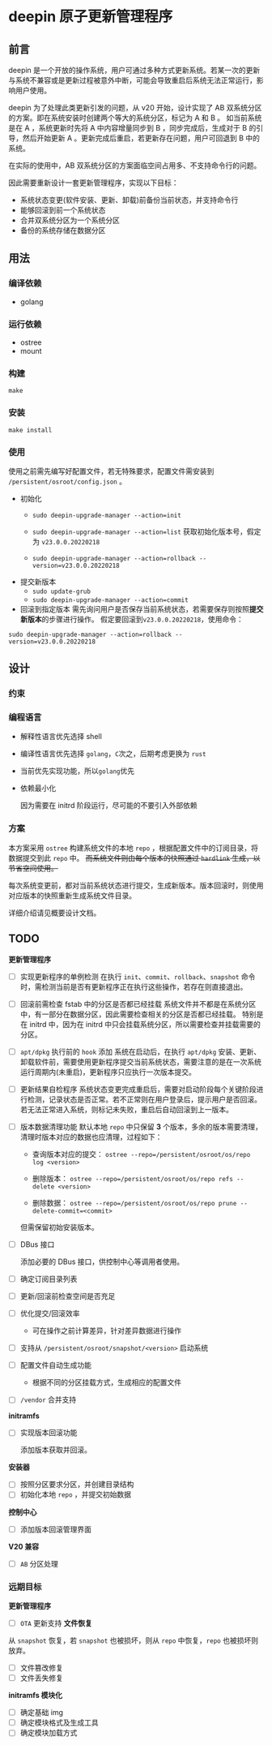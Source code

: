 # deepin 原子更新管理程序
## 前言
deepin 是一个开放的操作系统，用户可通过多种方式更新系统。若某一次的更新与系统不兼容或是更新过程被意外中断，可能会导致重启后系统无法正常运行，影响用户使用。

deepin 为了处理此类更新引发的问题，从 v20 开始，设计实现了 AB 双系统分区的方案。即在系统安装时创建两个等大的系统分区，标记为 A 和 B 。 如当前系统是在 A ，系统更新时先将 A 中内容增量同步到 B ，同步完成后，生成对于 B 的引导，然后开始更新 A 。更新完成后重启，若更新存在问题，用户可回退到 B 中的系统。

在实际的使用中，AB 双系统分区的方案面临空间占用多、不支持命令行的问题。

因此需要重新设计一套更新管理程序，实现以下目标：

- 系统状态变更(软件安装、更新、卸载)前备份当前状态，并支持命令行
- 能够回滚到前一个系统状态
- 合并双系统分区为一个系统分区
- 备份的系统存储在数据分区
## 用法
### 编译依赖
- golang
### 运行依赖
- ostree
- mount
### 构建
```shell
make
```
### 安装
```shell
make install
```
### 使用
使用之前需先编写好配置文件，若无特殊要求，配置文件需安装到 `/persistent/osroot/config.json` 。

- 初始化
    - `sudo deepin-upgrade-manager --action=init`
    - `sudo deepin-upgrade-manager --action=list`
获取初始化版本号，假定为 `v23.0.0.20220218`

    - `sudo deepin-upgrade-manager --action=rollback --version=v23.0.0.20220218`
- 提交新版本
    - `sudo update-grub`
    - `sudo deepin-upgrade-manager --action=commit`
- 回滚到指定版本
需先询问用户是否保存当前系统状态，若需要保存则按照**提交新版本**的步骤进行操作。 假定要回滚到`v23.0.0.20220218`，使用命令：
```shell
sudo deepin-upgrade-manager --action=rollback --version=v23.0.0.20220218
```
## 设计
### 约束
### 编程语言
- 解释性语言优先选择 shell
- 编译性语言优先选择 `golang`，`C`次之，后期考虑更换为 `rust`
- 当前优先实现功能，所以`golang`优先

- 依赖最小化

    因为需要在 initrd 阶段运行，尽可能的不要引入外部依赖

### 方案
本方案采用 `ostree` 构建系统文件的本地 `repo` ，根据配置文件中的订阅目录，将数据提交到此 `repo` 中。 ~~而系统文件则由每个版本的快照通过 `hardlink` 生成，以节省空间使用。~~

每次系统变更前，都对当前系统状态进行提交，生成新版本。版本回滚时，则使用对应版本的快照重新生成系统文件目录。

详细介绍请见概要设计文档。

## TODO
**更新管理程序**

- [ ] 实现更新程序的单例检测
在执行 `init`、`commit`、`rollback`、`snapshot` 命令时，需检测当前是否有更新程序正在执行这些操作，若存在则直接退出。

- [ ] 回滚前需检查 fstab 中的分区是否都已经挂载
系统文件并不都是在系统分区中，有一部分在数据分区，因此需要检查相关的分区是否都已经挂载。 特别是在 initrd 中，因为在 initrd 中只会挂载系统分区，所以需要检查并挂载需要的分区。

- [ ] `apt/dpkg` 执行前的 `hook` 添加
系统在启动后，在执行 `apt/dpkg` 安装、更新、卸载软件前，需要使用更新程序提交当前系统状态，需要注意的是在一次系统运行周期内(未重启)，更新程序只应执行一次版本提交。

- [ ] 更新结果自检程序
系统状态变更完成重启后，需要对启动阶段每个关键阶段进行检测，记录状态是否正常。若不正常则在用户登录后，提示用户是否回滚。若无法正常进入系统，则标记未失败，重启后自动回滚到上一版本。

- [ ] 版本数据清理功能
默认本地 `repo` 中只保留 **3** 个版本，多余的版本需要清理，清理时版本对应的数据也应清理，过程如下：

  - 查询版本对应的提交： `ostree --repo=/persistent/osroot/os/repo log <version>`

  - 删除版本： `ostree --repo=/persistent/osroot/os/repo refs --delete <version>`
  - 删除数据： `ostree --repo=/persistent/osroot/os/repo prune --delete-commit=<commit>`

  但需保留初始安装版本。

- [ ] DBus 接口
    
    添加必要的 DBus 接口，供控制中心等调用者使用。

- [ ] 确定订阅目录列表
- [ ] 更新/回滚前检查空间是否充足
- [ ] 优化提交/回滚效率
    
    - 可在操作之前计算差异，针对差异数据进行操作

- [ ] 支持从 `/persistent/osroot/snapshot/<version>` 启动系统
- [ ] 配置文件自动生成功能
    
    - 根据不同的分区挂载方式，生成相应的配置文件

- [ ] `/vendor` 合并支持

**initramfs**

- [ ] 实现版本回滚功能

    添加版本获取并回滚。

**安装器**

- [ ] 按照分区要求分区，并创建目录结构
- [ ] 初始化本地 `repo` ，并提交初始数据

**控制中心**

- [ ] 添加版本回滚管理界面

**V20 兼容**

- [ ] `AB` 分区处理

### 远期目标

**更新管理程序**

- [ ] `OTA` 更新支持
**文件恢复**

从 `snapshot` 恢复，若 `snapshot` 也被损坏，则从 `repo` 中恢复，`repo` 也被损坏则放弃。

- [ ] 文件篡改修复
- [ ] 文件丢失修复

**initramfs 模块化**
- [ ] 确定基础 img
- [ ] 确定模块格式及生成工具
- [ ] 确定模块加载方式